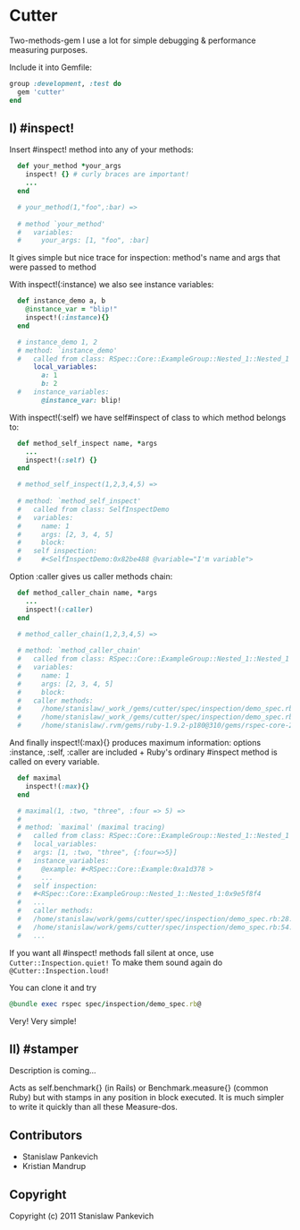 # Cutter

Two-methods-gem I use a lot for simple debugging & performance measuring purposes.

Include it into Gemfile:

```ruby
group :development, :test do
  gem 'cutter'
end
```

## I) #inspect! 

Insert #inspect! method into any of your methods:

```ruby
  def your_method *your_args
    inspect! {} # curly braces are important!    
    ...
  end

  # your_method(1,"foo",:bar) => 
  
  # method `your_method'
  #   variables: 
  #     your_args: [1, "foo", :bar]
```

It gives simple but nice trace for inspection: method's name and args that were passed to method

With inspect!(:instance) we also see instance variables:

```ruby
  def instance_demo a, b 
    @instance_var = "blip!"
    inspect!(:instance){}
  end

  # instance_demo 1, 2
  # method: `instance_demo' 
  #   called from class: RSpec::Core::ExampleGroup::Nested_1::Nested_1
      local_variables: 
        a: 1
        b: 2
  #   instance_variables: 
        @instance_var: blip!
```

With inspect!(:self) we have self#inspect of class to which method belongs to:

```ruby  
  def method_self_inspect name, *args
    ...
    inspect!(:self) {}
  end

  # method_self_inspect(1,2,3,4,5) =>
  
  # method: `method_self_inspect'
  #   called from class: SelfInspectDemo
  #   variables: 
  #     name: 1
  #     args: [2, 3, 4, 5]
  #     block: 
  #   self inspection:
  #     #<SelfInspectDemo:0x82be488 @variable="I'm variable">
```

Option :caller gives us caller methods chain:

```ruby  
  def method_caller_chain name, *args
    ...
    inspect!(:caller)
  end

  # method_caller_chain(1,2,3,4,5) => 
  
  # method: `method_caller_chain'
  #   called from class: RSpec::Core::ExampleGroup::Nested_1::Nested_1
  #   variables: 
  #     name: 1
  #     args: [2, 3, 4, 5]
  #     block: 
  #   caller methods: 
  #     /home/stanislaw/_work_/gems/cutter/spec/inspection/demo_spec.rb:33:in `method_caller_chain'
  #     /home/stanislaw/_work_/gems/cutter/spec/inspection/demo_spec.rb:40:in `block (3 levels) in <top (required)>' 
  #     /home/stanislaw/.rvm/gems/ruby-1.9.2-p180@310/gems/rspec-core-2.6.4/lib/rspec/core/example.rb:48:in `instance_eval'
```

And finally inspect!(:max){} produces maximum information: options
:instance, :self, :caller are included + Ruby's ordinary #inspect method
is called on every variable.

```ruby
  def maximal
    inspect!(:max){}
  end

  # maximal(1, :two, "three", :four => 5) =>
  #
  # method: `maximal' (maximal tracing)
  #   called from class: RSpec::Core::ExampleGroup::Nested_1::Nested_1
  #   local_variables: 
  #   args: [1, :two, "three", {:four=>5}]
  #   instance_variables: 
  #     @example: #<RSpec::Core::Example:0xa1d378 >
  #     ...
  #   self inspection:
  #   #<RSpec::Core::ExampleGroup::Nested_1::Nested_1:0x9e5f8f4
  #   ...
  #   caller methods: 
  #   /home/stanislaw/work/gems/cutter/spec/inspection/demo_spec.rb:28:in `maximal'
  #   /home/stanislaw/work/gems/cutter/spec/inspection/demo_spec.rb:54:in `block (3 levels) in <top (required)>'
  #   ...
```

If you want all #inspect! methods fall silent at once, use
```Cutter::Inspection.quiet!```
To make them sound again do
```@Cutter::Inspection.loud!```

You can clone it and try 

```ruby
@bundle exec rspec spec/inspection/demo_spec.rb@
```  

Very! Very simple!

## II) #stamper

Description is coming...

Acts as self.benchmark{} (in Rails) or Benchmark.measure{} (common Ruby) but with stamps in any position in block executed.
It is much simpler to write it quickly than all these Measure-dos.

## Contributors

* Stanislaw Pankevich
* Kristian Mandrup

## Copyright

Copyright (c) 2011 Stanislaw Pankevich
